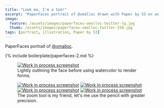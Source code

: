 ```yaml
---
title: "Look ma, I'm a Sim!"
excerpt: "PaperFaces portrait of @vmalloc drawn with Paper by 53 on an iPad."
image: 
  feature: /assets/images/paperfaces-vmalloc-twitter-lg.jpg
  thumb: /assets/images/paperfaces-vmalloc-twitter-150.jpg
tags: [portrait, illustration, Paper by 53]
---
```


PaperFaces portrait of [@vmalloc](http://twitter.com/vmalloc).

{% include boilerplate/paperfaces-2.md %}

<figure>
	<a href="{{ site.url }}/assets/images/paperfaces-vmalloc-process-1-lg.jpg"><img src="{{ site.url }}/assets/images/paperfaces-vmalloc-process-1-600.jpg" alt="Work in process screenshot"></a>
	<figcaption>Lightly outlining the face before using watercolor to render forms.</figcaption>
</figure>

<figure class="half">
	<a href="{{ site.url }}/assets/images/paperfaces-vmalloc-process-2-lg.jpg"><img src="{{ site.url }}/assets/images/paperfaces-vmalloc-process-2-600.jpg" alt="Work in process screenshot"></a>
	<a href="{{ site.url }}/assets/images/paperfaces-vmalloc-process-3-lg.jpg"><img src="{{ site.url }}/assets/images/paperfaces-vmalloc-process-3-600.jpg" alt="Work in process screenshot"></a>
	<a href="{{ site.url }}/assets/images/paperfaces-vmalloc-process-4-lg.jpg"><img src="{{ site.url }}/assets/images/paperfaces-vmalloc-process-4-600.jpg" alt="Work in process screenshot"></a>
	<a href="{{ site.url }}/assets/images/paperfaces-vmalloc-process-5-lg.jpg"><img src="{{ site.url }}/assets/images/paperfaces-vmalloc-process-5-600.jpg" alt="Work in process screenshot"></a>
	<figcaption>The zoom tool is my friend, let's me use the pencil with greater precision.</figcaption>
</figure>
